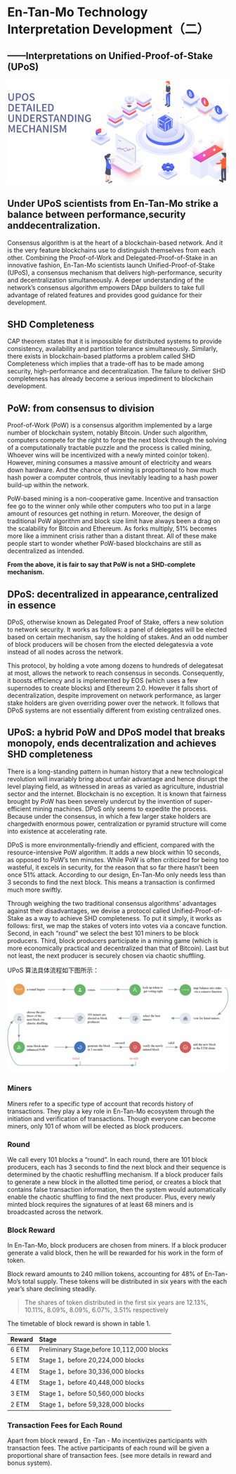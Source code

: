 # En-Tan-Mo Technology Interpretation Development（二）

## ——Interpretations on Unified-Proof-of-Stake (UPoS)

<img src="/images/skill/guide03_en.jpg"  >

## Under UPoS scientists from En-Tan-Mo strike a balance between performance,security anddecentralization.

Consensus algorithm is at the heart of a blockchain-based network. And it is the very feature blockchains use to distinguish themselves from each other. Combining the Proof-of-Work and Delegated-Proof-of-Stake in an innovative fashion, En-Tan-Mo scientists launch Unified-Proof-of-Stake (UPoS), a consensus mechanism that delivers high-performance, security and decentralization simultaneously. A deeper understanding of the network’s consensus algorithm empowers DApp builders to take full advantage of related features and provides good guidance for their development.

## SHD Completeness

CAP theorem states that it is impossible for distributed systems to provide consistency, availability and partition tolerance simultaneously. Similarly, there exists in blockchain-based platforms a problem called SHD Completeness which implies that a trade-off has to be made among security, high-performance and decentralization. The failure to deliver SHD completeness has already become a serious impediment to blockchain development.

## PoW: from consensus to division

Proof-of-Work (PoW) is a consensus algorithm implemented by a large number of blockchain system, notably Bitcoin. Under such algorithm, computers compete for the right to forge the next block through the solving of a computationally tractable puzzle and the process is called mining, Whoever wins will be incentivized with a newly minted coin(or token). However, mining consumes a massive amount of electricity and wears down hardware. And the chance of winning is proportional to how much hash power a computer controls, thus inevitably leading to a hash power build-up within the network.

PoW-based mining is a non-cooperative game. Incentive and transaction fee go to the winner only while other computers who too put in a large amount of resources get nothing in return. Moreover, the design of traditional PoW algorithm and block size limit have always been a drag on the scalability for Bitcoin and Ethereum. As forks multiply, 51% becomes more like a imminent crisis rather than a distant threat. All of these make people start to wonder whether PoW-based blockchains are still as decentralized as intended.

**From the above, it is fair to say that PoW is not a SHD-complete mechanism.**

##  DPoS: decentralized in appearance,centralized in essence

DPoS, otherwise known as Delegated Proof of Stake, offers a new solution to network security. It works as follows: a panel of delegates will be elected based on certain mechanism, say the holding of stakes. And an odd number of block producers will be chosen from the elected delegatesvia a vote instead of all nodes across the network.

This protocol, by holding a vote among dozens to hundreds of delegatesat at most, allows the network to reach consensus in seconds. Consequently, it boosts efficiency and is implemented by EOS (which uses a few supernodes to create blocks) and Ethereum 2.0. However it falls short of decentralization, despite improvement on network performance, as larger stake holders are given overriding power over the network. It follows that DPoS systems are not essentially different from existing centralized ones.

## UPoS: a hybrid PoW and DPoS model that breaks monopoly, ends decentralization and achieves SHD completeness

There is a long-standing pattern in human history that a new technological revolution will invariably bring about unfair advantage and hence disrupt the level playing field, as witnessed in areas as varied as agriculture, industrial sector and the internet. Blockchain is no exception. It is known that fairness brought by PoW has been severely undercut by the invention of super-efficient mining machines. DPoS only seems to expedite the process. Because under the consensus, in which a few larger stake holders are chargedwith enormous power, centralization or pyramid structure will come into existence at accelerating rate.

DPoS is more environmentally-friendly and efficient, compared with the resource-intensive PoW algorithm. It adds a new block within 10 seconds, as opposed to PoW’s ten minutes. While PoW is often criticized for being too wasteful, it excels in security, for the reason that so far there hasn’t been once 51% attack. According to our design, En-Tan-Mo only needs less than 3 seconds to find the next block. This means a transaction is confirmed much more swiftly.

Through weighing the two traditional consensus algorithms’ advantages against their disadvantages, we devise a protocol called Unified-Proof-of-Stake as a way to achieve SHD completeness. To put it simply, it works as follows: first, we map the stakes of voters into votes via a concave function. Second, in each “round” we select the best 101 miners to be block producers. Third, block producers participate in a mining game (which is more economically practical and decentralized than that of Bitcoin). Last but not least, the next producer is securely chosen via chaotic shuffling.

UPoS 算法具体流程如下图所示：

![UPoS 流程](/images/skill/upos_en.png)

### Miners

Miners refer to a specific type of account that records history of transactions. They play a key role in En-Tan-Mo ecosystem through the initiation and verification of transactions. Though everyone can become miners, only 101 of whom will be elected as block producers.

### Round

We call every 101 blocks a “round”. In each round, there are 101 block producers, each has 3 seconds to find the next block and their sequence is determined by the chaotic reshuffling mechanism. If a block producer fails to generate a new block in the allotted time period, or creates a block that contains false transaction information, then the system would automatically enable the chaotic shuffling to find the next producer. Plus, every newly minted block requires the signatures of at least 68 miners and is broadcasted across the network.

### Block Reward

In En-Tan-Mo, block producers are chosen from miners. If a block producer generate a valid block, then he will be rewarded for his work in the form of token.

Block reward amounts to 240 million tokens, accounting for 48% of En-Tan-Mo’s total supply. These tokens will be distributed in six years with the each year’s share declining steadily.

> The shares of token distributed in the first six years are 12.13%, 10.11%, 8.09%, 8.09%, 6.07%, 3.51% respectively

The timetable of block reward is shown in table 1.

| Reward  | Stage                          |
| ----- | :------------------------------- |
| 6 ETM | Preliminary Stage,before 10,112,000 blocks|
| 5 ETM | Stage 1，before 20,224,000 blocks  |
| 4 ETM | Stage 1，before 30,336,000 blocks  |
| 4 ETM | Stage 1，before 40,448,000 blocks  |
| 3 ETM | Stage 1，before 50,560,000 blocks  |
| 2 ETM | Stage 1，before 59,328,000 blocks  |

### Transaction Fees for Each Round

Apart from block reward , En -Tan - Mo incentivizes participants with transaction fees. The active participants of each round will be given a proportional share of transaction fees. (see more details in reward and bonus system).

